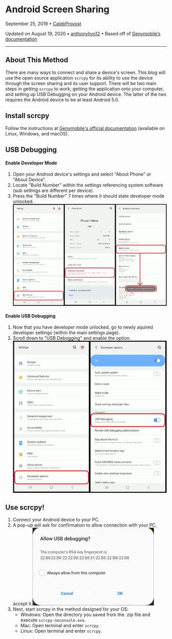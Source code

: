 # Android Screen Sharing

September 25, 2019 • [CalebProvost](https://github.com/CalebProvost)

Updated on August 19, 2020 • [anthonyhvo12](https://github.com/anthonyhvo12) • Based off of [Genymobile’s documentation](https://github.com/Genymobile/scrcpy)

---

## About This Method
There are many ways to connect and share a device's screen. This blog will use the open source application `scrcpy` for its ability to use the device through the screen sharing and its user support. There will be two main steps in getting `scrcpy` to work; getting the application onto your computer, and setting up USB Debugging on your Android device. The latter of the two requires the Android device to be at least Android 5.0.

## Install scrcpy
Follow the instructions at [Genymobile's official documentation](https://github.com/Genymobile/scrcpy#Get-the-app) (available on Linux, Windows, and macOS).

## USB Debugging
#### Enable Developer Mode
1. Open your Android device's settings and select "About Phone" or "About Device".
1. Locate "Build Number" within the settings referencing system software (sub settings are different per device).
1. Press the "Build Number" 7 times where it should state developer mode unlocked.
![](images/20190925-Android-Setting.png)

#### Enable USB Debugging
1. Now that you have developer mode unlocked, go to newly aquired developer settings (within the main settings page).
1. Scroll down to "USB Debugging" and enable the option.
![](images/20190925-Android-Debugging.png)

## Use scrcpy!
1. Connect your Android device to your PC.
1. A pop-up will ask for confirmation to allow connection with your PC, accept it.![](images/20190925-Android-Allow-Debug.png)
1. Next, start scrcpy in the method designed for your OS:
    * Windows: Open the directory you saved from the .zip file and execute `scrcpy-noconsole.exe`.
    * Mac: Open terminal and enter `scrcpy`.
    * Linux: Open terminal and enter `scrcpy`.

